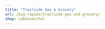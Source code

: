 ```yaml
---
title: "Trailside Gas & Grocery"
url: /big-rapids/trailside-gas-und-grocery/
shop: Lebensmittel
---
```

